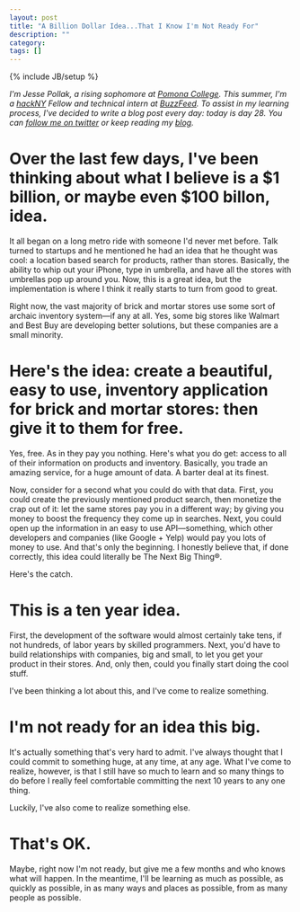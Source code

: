 ```yaml
---
layout: post
title: "A Billion Dollar Idea...That I Know I'm Not Ready For"
description: ""
category: 
tags: []
---
```

{% include JB/setup %}

*I'm Jesse Pollak, a rising sophomore at [Pomona College](http://pomona.edu). This summer, I'm a [hackNY](http://hackny.org) Fellow and technical intern at [BuzzFeed](http://buzzfeed.com). To assist in my learning process, I've decided to write a blog post every day: today is day 28. You can [follow me on twitter](http://twitter.com/jessepollak) or keep reading my [blog](http://jessepollak.me).*

# Over the last few days, I've been thinking about what I believe is a $1 billion, or maybe even $100 billon, idea. 

It all began on a long metro ride with someone I'd never met before. Talk turned to startups and he mentioned he had an idea that he thought was cool: a location based search for products, rather than stores. Basically, the ability to whip out your iPhone, type in umbrella, and have all the stores with umbrellas pop up around you. Now, this is a great idea, but the implementation is where I think it really starts to turn from good to great.

Right now, the vast majority of brick and mortar stores use some sort of archaic inventory system—if any at all. Yes, some big stores like Walmart and Best Buy are developing better solutions, but these companies are a small minority. 

# Here's the idea: create a beautiful, easy to use, inventory application for brick and mortar stores: then give it to them for free. 

Yes, free. As in they pay you nothing. Here's what you do get: access to all of their information on products and inventory. Basically, you trade an amazing service, for a huge amount of data. A barter deal at its finest.

Now, consider for a second what you could do with that data. First, you could create the previously mentioned product search, then monetize the crap out of it: let the same stores pay you in a different way; by giving you money to boost the frequency they come up in searches. Next, you could open up the information in an easy to use API—something, which other developers and companies (like Google + Yelp) would pay you lots of money to use. And that's only the beginning. I honestly believe that, if done correctly, this idea could literally be The Next Big Thing®.

Here's the catch.

# This is a ten year idea.

First, the development of the software would almost certainly take tens, if not hundreds, of labor years by skilled programmers. Next, you'd have to build relationships with companies, big and small, to let you get your product in their stores. And, only then, could you finally start doing the cool stuff.

I've been thinking a lot about this, and I've come to realize something.

# I'm not ready for an idea this big.

It's actually something that's very hard to admit. I've always thought that I could commit to something huge, at any time, at any age. What I've come to realize, however, is that I still have so much to learn and so many things to do before I really feel comfortable committing the next 10 years to any one thing.

Luckily, I've also come to realize something else.

# That's OK.

Maybe, right now I'm not ready, but give me a few months and who knows what will happen. In the meantime, I'll be learning as much as possible, as quickly as possible, in as many ways and places as possible, from as many people as possible.
